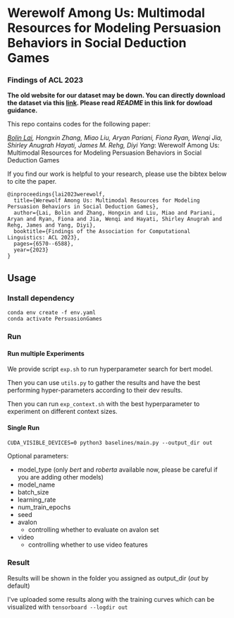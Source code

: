 # Werewolf Among Us: Multimodal Resources for Modeling Persuasion Behaviors in Social Deduction Games

### Findings of ACL 2023

**The old website for our dataset may be down. You can directly download the dataset via this [link](https://drive.google.com/drive/folders/1N4PymMbKXFzqy3fq4ZGjdrc0oiScV914). Please read *README* in this link for dowload guidance.** 

This repo contains codes for the following paper:

*[Bolin Lai](https://bolinlai.github.io/), Hongxin Zhang, Miao Liu, Aryan Pariani, Fiona Ryan, Wenqi Jia, Shirley Anugrah Hayati, James M. Rehg, Diyi Yang*: Werewolf Among Us: Multimodal Resources for Modeling Persuasion Behaviors in Social Deduction Games

If you find our work is helpful to your research, please use the bibtex below to cite the paper.


```
@inproceedings{lai2023werewolf,
  title={Werewolf Among Us: Multimodal Resources for Modeling Persuasion Behaviors in Social Deduction Games},
  author={Lai, Bolin and Zhang, Hongxin and Liu, Miao and Pariani, Aryan and Ryan, Fiona and Jia, Wenqi and Hayati, Shirley Anugrah and Rehg, James and Yang, Diyi},
  booktitle={Findings of the Association for Computational Linguistics: ACL 2023},
  pages={6570--6588},
  year={2023}
}
```


## Usage
### Install dependency
```
conda env create -f env.yaml
conda activate PersuasionGames
```


### Run

#### Run multiple Experiments
We provide script `exp.sh` to run hyperparameter search for bert model.

Then you can use `utils.py` to gather the results and have the best performing hyper-parameters according to their dev results.

Then you can run `exp_context.sh` with the best hyperparameter to experiment on different context sizes.

#### Single Run
`CUDA_VISIBLE_DEVICES=0 python3 baselines/main.py --output_dir out`

Optional parameters:
- model_type (only _bert_ and _roberta_ available now, please be careful if you are adding other models)
- model_name
- batch_size
- learning_rate
- num_train_epochs
- seed
- avalon
  - controlling whether to evaluate on avalon set
- video
  - controlling whether to use video features

### Result
Results will be shown in the folder you assigned as output_dir (_out_ by default)

I've uploaded some results along with the training curves which can be visualized with 
`tensorboard --logdir out`
